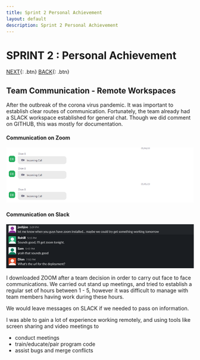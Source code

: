 ```yaml
---
title: Sprint 2 Personal Achievement
layout: default
description: Sprint 2 Personal Achievement
---
```


# SPRINT 2 : Personal Achievement

[NEXT](pa3.html){: .btn}
[BACK](pa1.html){: .btn}

## Team Communication -  Remote Workspaces

After the outbreak of the corona virus pandemic. It was important to establish clear routes of communication. Fortunately, the team already had a SLACK workspace established for general chat. Though we did comment on GITHUB, this was mostly for documentation.

#### Communication on Zoom

![Zoom](zoom.png "Zoom")

#### Communication on Slack

![Slack](slack.png "Slack")

I downloaded ZOOM after a team decision in order to carry out face to face communications. We carried out stand up meetings, and tried to establish a regular set of hours between 1 - 5, however it was difficult to manage with team members having work during these hours.

We would leave messages on SLACK if we needed to pass on information.

I was able to gain a lot of experience working remotely, and using tools like screen sharing and video meetings to

* conduct meetings
* train/educate/pair program code
* assist bugs and merge conflicts